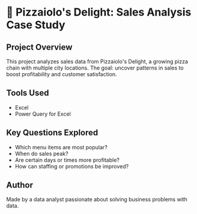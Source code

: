 # 🍕 Pizzaiolo's Delight: Sales Analysis Case Study

## Project Overview
This project analyzes sales data from Pizzaiolo's Delight, a growing pizza chain with multiple city locations. 
The goal: uncover patterns in sales to boost profitability and customer satisfaction.


## Tools Used
- Excel
- Power Query for Excel


## Key Questions Explored
- Which menu items are most popular?
- When do sales peak?
- Are certain days or times more profitable?
- How can staffing or promotions be improved?


## Author
Made by a data analyst passionate about solving business problems with data.
